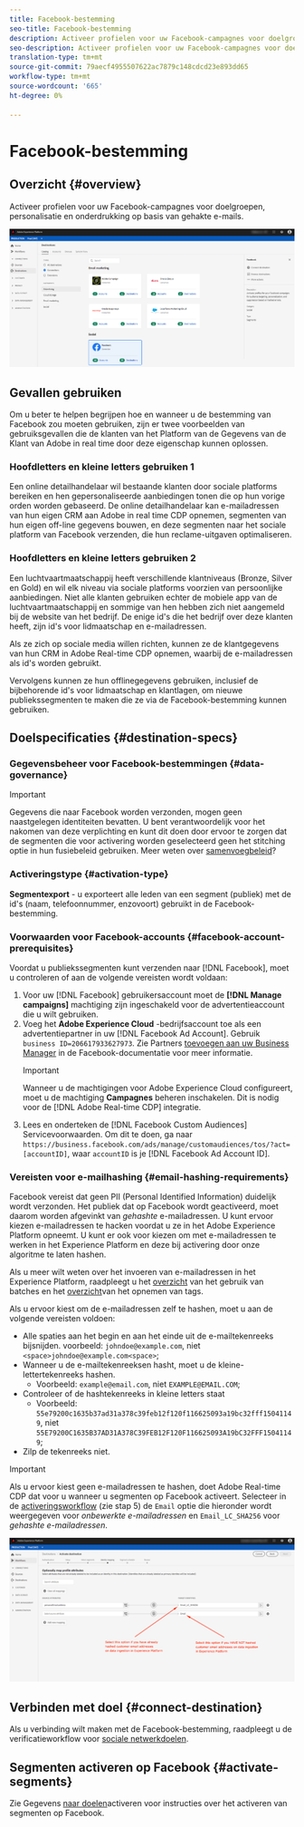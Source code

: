 ```yaml
---
title: Facebook-bestemming
seo-title: Facebook-bestemming
description: Activeer profielen voor uw Facebook-campagnes voor doelgroepen, personalisatie en onderdrukking op basis van gehakte e-mails.
seo-description: Activeer profielen voor uw Facebook-campagnes voor doelgroepen, personalisatie en onderdrukking op basis van gehakte e-mails.
translation-type: tm+mt
source-git-commit: 79aecf4955507622ac7879c148cdcd23e893dd65
workflow-type: tm+mt
source-wordcount: '665'
ht-degree: 0%

---
```



# Facebook-bestemming

## Overzicht {#overview}

Activeer profielen voor uw Facebook-campagnes voor doelgroepen, personalisatie en onderdrukking op basis van gehakte e-mails.

![De bestemming van Facebook in Echte - tijd CDP UI](/help/rtcdp/destinations/assets/facebook-destination.png)

## Gevallen gebruiken

Om u beter te helpen begrijpen hoe en wanneer u de bestemming van Facebook zou moeten gebruiken, zijn er twee voorbeelden van gebruiksgevallen die de klanten van het Platform van de Gegevens van de Klant van Adobe in real time door deze eigenschap kunnen oplossen.


### Hoofdletters en kleine letters gebruiken 1


Een online detailhandelaar wil bestaande klanten door sociale platforms bereiken en hen gepersonaliseerde aanbiedingen tonen die op hun vorige orden worden gebaseerd. De online detailhandelaar kan e-mailadressen van hun eigen CRM aan Adobe in real time CDP opnemen, segmenten van hun eigen off-line gegevens bouwen, en deze segmenten naar het sociale platform van Facebook verzenden, die hun reclame-uitgaven optimaliseren.


### Hoofdletters en kleine letters gebruiken 2


Een luchtvaartmaatschappij heeft verschillende klantniveaus (Bronze, Silver en Gold) en wil elk niveau via sociale platforms voorzien van persoonlijke aanbiedingen. Niet alle klanten gebruiken echter de mobiele app van de luchtvaartmaatschappij en sommige van hen hebben zich niet aangemeld bij de website van het bedrijf. De enige id&#39;s die het bedrijf over deze klanten heeft, zijn id&#39;s voor lidmaatschap en e-mailadressen.

Als ze zich op sociale media willen richten, kunnen ze de klantgegevens van hun CRM in Adobe Real-time CDP opnemen, waarbij de e-mailadressen als id&#39;s worden gebruikt.

Vervolgens kunnen ze hun offlinegegevens gebruiken, inclusief de bijbehorende id&#39;s voor lidmaatschap en klantlagen, om nieuwe publiekssegmenten te maken die ze via de Facebook-bestemming kunnen gebruiken.

## Doelspecificaties {#destination-specs}

### Gegevensbeheer voor Facebook-bestemmingen {#data-governance}

>[!IMPORTANT]
>
>Gegevens die naar Facebook worden verzonden, mogen geen naastgelegen identiteiten bevatten. U bent verantwoordelijk voor het nakomen van deze verplichting en kunt dit doen door ervoor te zorgen dat de segmenten die voor activering worden geselecteerd geen het stitching optie in hun fusiebeleid gebruiken. Meer weten over [samenvoegbeleid](/help/profile/ui/merge-policies.md)?

### Activeringstype {#activation-type}

**Segmentexport** - u exporteert alle leden van een segment (publiek) met de id&#39;s (naam, telefoonnummer, enzovoort) gebruikt in de Facebook-bestemming.

### Voorwaarden voor Facebook-accounts {#facebook-account-prerequisites}

Voordat u publiekssegmenten kunt verzenden naar [!DNL Facebook], moet u controleren of aan de volgende vereisten wordt voldaan:

1. Voor uw [!DNL Facebook] gebruikersaccount moet de **[!DNL Manage campaigns]** machtiging zijn ingeschakeld voor de advertentieaccount die u wilt gebruiken.
2. Voeg het **Adobe Experience Cloud** -bedrijfsaccount toe als een advertentiepartner in uw [!DNL Facebook Ad Account]. Gebruik `business ID=206617933627973`. Zie Partners [toevoegen aan uw Business Manager](https://www.facebook.com/business/help/1717412048538897) in de Facebook-documentatie voor meer informatie.
   >[!IMPORTANT]
   > Wanneer u de machtigingen voor Adobe Experience Cloud configureert, moet u de machtiging **Campagnes** beheren inschakelen. Dit is nodig voor de [!DNL Adobe Real-time CDP] integratie.
3. Lees en onderteken de [!DNL Facebook Custom Audiences] Servicevoorwaarden. Om dit te doen, ga naar `https://business.facebook.com/ads/manage/customaudiences/tos/?act=[accountID]`, waar `accountID` is je [!DNL Facebook Ad Account ID].

### Vereisten voor e-mailhashing {#email-hashing-requirements}

Facebook vereist dat geen PII (Personal Identified Information) duidelijk wordt verzonden. Het publiek dat op Facebook wordt geactiveerd, moet daarom worden afgevinkt van *gehashte* e-mailadressen. U kunt ervoor kiezen e-mailadressen te hacken voordat u ze in het Adobe Experience Platform opneemt. U kunt er ook voor kiezen om met e-mailadressen te werken in het Experience Platform en deze bij activering door onze algoritme te laten hashen.

Als u meer wilt weten over het invoeren van e-mailadressen in het Experience Platform, raadpleegt u het [overzicht](/help/ingestion/batch-ingestion/overview.md) van het gebruik van batches en het [overzicht](/help/ingestion/streaming-ingestion/overview.md)van het opnemen van tags.

Als u ervoor kiest om de e-mailadressen zelf te hashen, moet u aan de volgende vereisten voldoen:

* Alle spaties aan het begin en aan het einde uit de e-mailtekenreeks bijsnijden. voorbeeld: `johndoe@example.com`, niet `<space>johndoe@example.com<space>`;
* Wanneer u de e-mailtekenreeksen hasht, moet u de kleine-lettertekenreeks hashen.
   * Voorbeeld: `example@email.com`, niet `EXAMPLE@EMAIL.COM`;
* Controleer of de hashtekenreeks in kleine letters staat
   * Voorbeeld: `55e79200c1635b37ad31a378c39feb12f120f116625093a19bc32fff15041149`, niet `55E79200C1635B37AD31A378C39FEB12F120F116625093A19bC32FFF15041149`;
* Zilp de tekenreeks niet.


>[!IMPORTANT]
>
>Als u ervoor kiest geen e-mailadressen te hashen, doet Adobe Real-time CDP dat voor u wanneer u segmenten op Facebook activeert. Selecteer in de [activeringsworkflow](/help/rtcdp/destinations/activate-destinations.md#activate-data) (zie stap 5) de `Email` optie die hieronder wordt weergegeven voor *onbewerkte e-mailadressen* en `Email_LC_SHA256` voor *gehashte e-mailadressen*.


![Hashing bij activering](/help/rtcdp/destinations/assets/identity-mapping.png)

## Verbinden met doel {#connect-destination}

Als u verbinding wilt maken met de Facebook-bestemming, raadpleegt u de verificatieworkflow voor [sociale netwerkdoelen](/help/rtcdp/destinations/social-network-destinations-workflow.md).


## Segmenten activeren op Facebook {#activate-segments}

Zie Gegevens [naar doelen](/help/rtcdp/destinations/activate-destinations.md)activeren voor instructies over het activeren van segmenten op Facebook.